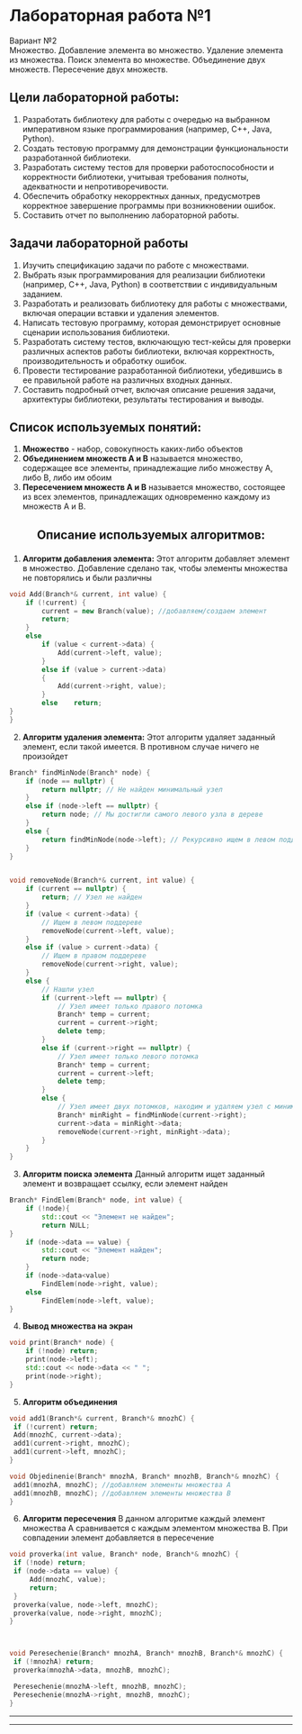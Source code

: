 # Лабораторная работа №1
Вариант №2    
Множество. Добавление элемента во множество. Удаление элемента из
множества. Поиск элемента во множестве. Объединение двух
множеств. Пересечение двух множеств.
## Цели лабораторной работы:
1. Разработать библиотеку для работы с очередью  на выбранном императивном языке программирования (например, C++, Java, Python).
2. Создать тестовую программу для демонстрации функциональности разработанной библиотеки.
3. Разработать систему тестов для проверки работоспособности и корректности библиотеки, учитывая требования полноты, адекватности и непротиворечивости.
4. Обеспечить обработку некорректных данных, предусмотрев корректное завершение программы при возникновении ошибок.
5. Составить отчет по выполнению лабораторной работы.
   
## Задачи лабораторной работы
1. Изучить спецификацию задачи по работе с множествами.
2. Выбрать язык программирования для реализации библиотеки (например, C++, Java, Python) в соответствии с индивидуальным заданием.
3. Разработать и реализовать библиотеку для работы с множествами, включая операции вставки и удаления элементов.
4. Написать тестовую программу, которая демонстрирует основные сценарии использования библиотеки.
5. Разработать систему тестов, включающую тест-кейсы для проверки различных аспектов работы библиотеки, включая корректность, производительность и обработку ошибок.
6. Провести тестирование разработанной библиотеки, убедившись в ее правильной работе на различных входных данных.
7. Составить подробный отчет, включая описание решения задачи, архитектуры библиотеки, результаты тестирования и выводы.

## Список используемых понятий:
1. **Множество** - набор, совокупность каких-либо объектов
2. **Объединением множеств А и В** называется множество, содержащее все элементы, принадлежащие либо множеству А, либо В, либо им обоим
3. **Пересечением множеств А и В** называется множество, состоящее из всех элементов, принадлежащих одновременно каждому из множеств
А и В.


## <p align="center">Описание используемых алгоритмов:</p>
1. **Алгоритм добавления элемента:**
   Этот алгоритм добавляет элемент в множество. Добавление сделано так, чтобы элементы множества не повторялись и были различны
```cpp
void Add(Branch*& current, int value) {
	if (!current) {
		current = new Branch(value); //добавляем/создаем элемент
		return;
	}
	else
		if (value < current->data) { 
			Add(current->left, value);
		}
		else if (value > current->data)
		{
			Add(current->right, value);
		}
		else 	return;
}
}
```
2. **Алгоритм удаления элемента:**
Этот алгоритм удаляет заданный элемент, если такой имеется. В противном случае ничего не произойдет
```cpp
Branch* findMinNode(Branch* node) {
	if (node == nullptr) {
		return nullptr; // Не найден минимальный узел
	}
	else if (node->left == nullptr) {
		return node; // Мы достигли самого левого узла в дереве
	}
	else {
		return findMinNode(node->left); // Рекурсивно ищем в левом поддереве
	}
}


void removeNode(Branch*& current, int value) {
	if (current == nullptr) {
		return; // Узел не найден
	}
	if (value < current->data) {
		// Ищем в левом поддереве
		removeNode(current->left, value);
	}
	else if (value > current->data) {
		// Ищем в правом поддереве
		removeNode(current->right, value);
	}
	else {
		// Нашли узел
		if (current->left == nullptr) {
			// Узел имеет только правого потомка
			Branch* temp = current;
			current = current->right;
			delete temp;
		}
		else if (current->right == nullptr) {
			// Узел имеет только левого потомка
			Branch* temp = current;
			current = current->left;
			delete temp;
		}
		else {
			// Узел имеет двух потомков, находим и удаляем узел с минимальным значением в правом поддереве
			Branch* minRight = findMinNode(current->right);
			current->data = minRight->data;
			removeNode(current->right, minRight->data);
		}
	}
}
```
3. **Алгоритм поиска элемента**
   Данный алгоритм ищет заданный элемент и возвращает ссылку, если элемент найден
```cpp
Branch* FindElem(Branch* node, int value) {
	if (!node){
		std::cout << "Элемент не найден";
		return NULL;
}
	if (node->data == value) {
		std::cout << "Элемент найден";
		return node;
	}
	if (node->data<value)
		FindElem(node->right, value);
	else 
		FindElem(node->left, value);
}
```

4. **Вывод множества на экран**
```cpp
void print(Branch* node) {
	if (!node) return;
	print(node->left);
	std::cout << node->data << " ";
	print(node->right);
}
```

 5. **Алгоритм объединения**

   ```cpp
void add1(Branch*& current, Branch*& mnozhC) {
	if (!current) return;
	Add(mnozhC, current->data);
	add1(current->right, mnozhC);
	add1(current->left, mnozhC);
}

void Objedinenie(Branch* mnozhA, Branch* mnozhB, Branch*& mnozhC) {
	add1(mnozhA, mnozhC); //добавляем элементы множества А
	add1(mnozhB, mnozhC); //добавляем элементы множества В
}
   ```

   6. **Алгоритм пересечения**
В данном алгоритме каждый элемент множества А сравнивается с каждым элементом множества В. При совпадении элемент добавляется в пересечение
   ```cpp
void proverka(int value, Branch* node, Branch*& mnozhC) { 
	if (!node) return;
	if (node->data == value) {
		Add(mnozhC, value);
		return;
	}
	proverka(value, node->left, mnozhC);
	proverka(value, node->right, mnozhC);
}



void Peresechenie(Branch* mnozhA, Branch* mnozhB, Branch*& mnozhC) {
	if (!mnozhA) return;
	proverka(mnozhA->data, mnozhB, mnozhC);

	Peresechenie(mnozhA->left, mnozhB, mnozhC);
	Peresechenie(mnozhA->right, mnozhB, mnozhC);
}
   ```





******

****


